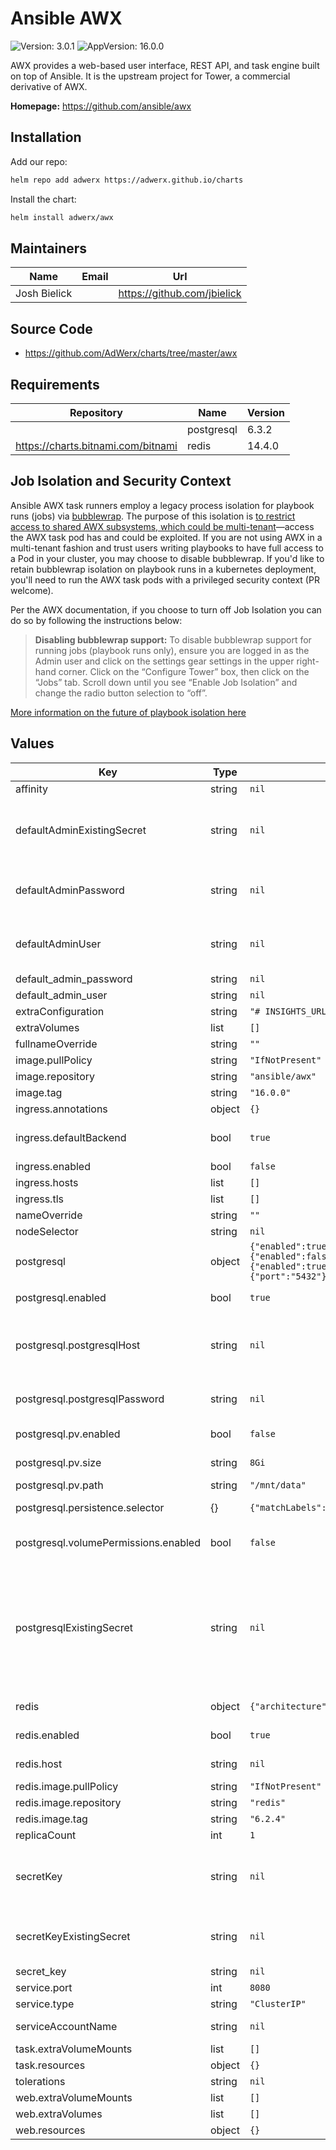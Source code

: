 <!--
STOP! README.md is automatically generated using helm-docs
Run `helm-docs .` to generate.
If you're looking at README.md.gotmpl, then you're in the right place.
-->
# Ansible AWX



![Version: 3.0.1](https://img.shields.io/badge/Version-3.0.1-informational?style=flat-square) ![AppVersion: 16.0.0](https://img.shields.io/badge/AppVersion-16.0.0-informational?style=flat-square) 

AWX provides a web-based user interface, REST API, and task engine built on top of Ansible. It is the upstream project for Tower, a commercial derivative of AWX.

**Homepage:** <https://github.com/ansible/awx>

## Installation

Add our repo:

```bash
helm repo add adwerx https://adwerx.github.io/charts
```

Install the chart:

```bash
helm install adwerx/awx
```

## Maintainers

| Name | Email | Url |
| ---- | ------ | --- |
| Josh Bielick |  | https://github.com/jbielick |

## Source Code

* <https://github.com/AdWerx/charts/tree/master/awx>

## Requirements

| Repository | Name | Version |
|------------|------|---------|
|  | postgresql | 6.3.2 |
| https://charts.bitnami.com/bitnami | redis | 14.4.0 |

## Job Isolation and Security Context

Ansible AWX task runners employ a legacy process isolation for playbook runs (jobs) via [bubblewrap](https://github.com/containers/bubblewrap). The purpose of this isolation is [to restrict access to shared AWX subsystems, which could be multi-tenant](https://github.com/ansible/awx/pull/7188#issuecomment-636069719)—access the AWX task pod has and could be exploited. If you are not using AWX in a multi-tenant fashion and trust users writing playbooks to have full access to a Pod in your cluster, you may choose to disable bubblewrap. If you'd like to retain bubblewrap isolation on playbook runs in a kubernetes deployment, you'll need to run the AWX task pods with a privileged security context (PR welcome).

Per the AWX documentation, if you choose to turn off Job Isolation you can do so by following the instructions below:

> **Disabling bubblewrap support:**
> To disable bubblewrap support for running jobs (playbook runs only), ensure you are  logged in as the Admin user and click on the settings gear settings in the upper right-hand corner. Click on the “Configure Tower” box, then click on the “Jobs” tab. Scroll down until you see “Enable Job Isolation” and change the radio button selection to “off”.

[More information on the future of playbook isolation here](https://github.com/ansible/awx/issues/7060)

## Values

| Key | Type | Default | Description |
|-----|------|---------|-------------|
| affinity | string | `nil` |  |
| defaultAdminExistingSecret | string | `nil` | The name of an existing secret in the same namespace containing `AWX_ADMIN_USER` and `AWX_ADMIN_PASSWORD` keys and values |
| defaultAdminPassword | string | `nil` | The seeded admin user credentials. You must set this value or provide defaultAdminExistingSecret |
| defaultAdminUser | string | `nil` | The seeded admin user credentials. You must set this value or provide defaultAdminExistingSecret |
| default_admin_password | string | `nil` |  |
| default_admin_user | string | `nil` |  |
| extraConfiguration | string | `"# INSIGHTS_URL_BASE = \"https://example.org\""` |  |
| extraVolumes | list | `[]` |  |
| fullnameOverride | string | `""` |  |
| image.pullPolicy | string | `"IfNotPresent"` |  |
| image.repository | string | `"ansible/awx"` |  |
| image.tag | string | `"16.0.0"` |  |
| ingress.annotations | object | `{}` |  |
| ingress.defaultBackend | bool | `true` | Whether the default backend for this ingress should route to the awx service |
| ingress.enabled | bool | `false` |  |
| ingress.hosts | list | `[]` | Define ingress routing here |
| ingress.tls | list | `[]` |  |
| nameOverride | string | `""` |  |
| nodeSelector | string | `nil` |  |
| postgresql | object | `{"enabled":true,"image":{"registry":"docker.io","repository":"bitnami/postgresql","tag":9.6},"metrics":{"enabled":false},"persistence":{"enabled":true},"postgresqlDatabase":"awx","postgresqlHost":null,"postgresqlPassword":null,"postgresqlUsername":"awx","service":{"port":"5432"}}` | See bitnami/postgresql chart values for all options |
| postgresql.enabled | bool | `true` | Set to false if using external postgresql |
| postgresql.postgresqlHost | string | `nil` | Set this only if using an external postgresql database. Alternatively, you can provide this value through postgresqlExistingSecret. |
| postgresql.postgresqlPassword | string | `nil` | You must set this value or provide postgresqlExistingSecret |
| postgresql.pv.enabled | bool | `false` | Set to true if you want to create local pv |
| postgresql.pv.size | string | `8Gi` | Size of the local pv to create postgres default is 8Gi |
| postgresql.pv.path | string | `"/mnt/data"` | path of where to mount the pv |
| postgresql.persistence.selector | {} | `{"matchLabels": {"type": "awx-local"}` | Selector to match an existing Persistent Volume   |
| postgresql.volumePermissions.enabled | bool | `false` | Set to true if you want to create local pv with non root permissions |
| postgresqlExistingSecret | string | `nil` | The name of an existing secret in the same namespace containing DATABASE_USER, DATABASE_NAME, DATABASE_HOST, DATABASE_HOST, DATABASE_PORT, DATABASE_PASSWORD, DATABASE_ADMIN_PASSWORD keys and values |
| redis | object | `{"architecture":"standalone","auth":{"enabled":false},"enabled":true,"host":null,"image":{"tag":"6.2.4"},"port":6379}` | See bitnami/redis chart values for all options |
| redis.enabled | bool | `true` | Set to false if using external redis |
| redis.host | string | `nil` | Enter host if using external redis |
| redis.image.pullPolicy | string | `"IfNotPresent"` |  |
| redis.image.repository | string | `"redis"` |  |
| redis.image.tag | string | `"6.2.4"` |  |
| replicaCount | int | `1` |  |
| secretKey | string | `nil` | The key used to encrypt secrets in the AWX database. You must set this value or provide secretKeyExistingSecret |
| secretKeyExistingSecret | string | `nil` | The name of an existing secret in the same namespace containing a SECRET_KEY key and value |
| secret_key | string | `nil` |  |
| service.port | int | `8080` |  |
| service.type | string | `"ClusterIP"` |  |
| serviceAccountName | string | `nil` | Existing service account name for AWX pods to use (optional) |
| task.extraVolumeMounts | list | `[]` |  |
| task.resources | object | `{}` |  |
| tolerations | string | `nil` |  |
| web.extraVolumeMounts | list | `[]` |  |
| web.extraVolumes | list | `[]` |  |
| web.resources | object | `{}` |  |
